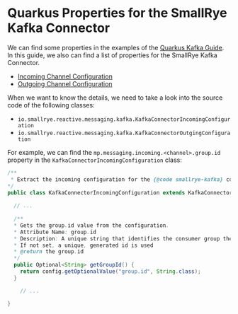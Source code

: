 # Quarkus Properties for the SmallRye Kafka Connector

We can find some properties in the examples of the [Quarkus Kafka Guide](https://quarkus.io/guides/kafka).
In this guide, we also can find a list of properties for the SmallRye Kafka Connector.

- [Incoming Channel Configuration](https://quarkus.io/guides/kafka#incoming-channel-configuration-polling-from-kafka)
- [Outgoing Channel Configuration](https://quarkus.io/guides/kafka#outgoing-channel-configuration-writing-to-kafka)

When we want to know the details, we need to take a look into the source code of the following classes:

- `io.smallrye.reactive.messaging.kafka.KafkaConnectorIncomingConfiguration`
- `io.smallrye.reactive.messaging.kafka.KafkaConnectorOutgingConfiguration`


For example, we can find the `mp.messaging.incoming.<channel>.group.id` property in the `KafkaConnectorIncomingConfiguration` class:

```java
/**
 * Extract the incoming configuration for the {@code smallrye-kafka} connector.
*/
public class KafkaConnectorIncomingConfiguration extends KafkaConnectorCommonConfiguration {
 
  // ...
  
  /**
  * Gets the group.id value from the configuration.
  * Attribute Name: group.id
  * Description: A unique string that identifies the consumer group the application belongs to.
  * If not set, a unique, generated id is used
  * @return the group.id
  */
  public Optional<String> getGroupId() {
    return config.getOptionalValue("group.id", String.class);
  }

    // ...

}
```

